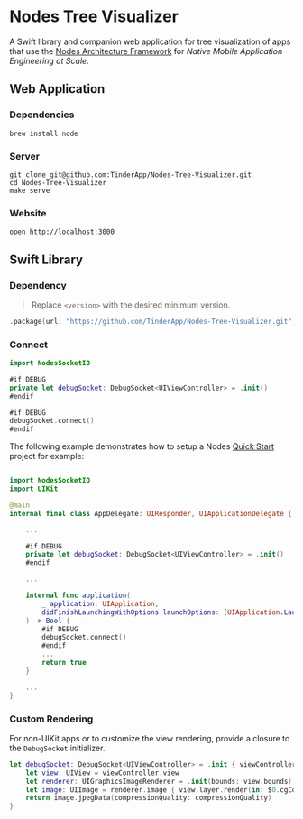 # Nodes Tree Visualizer

A Swift library and companion web application for tree visualization of apps that use the [Nodes Architecture Framework](https://github.com/TinderApp/Nodes) for _Native Mobile Application Engineering at Scale_.

## Web Application

### Dependencies

```
brew install node
```

### Server

```
git clone git@github.com:TinderApp/Nodes-Tree-Visualizer.git
cd Nodes-Tree-Visualizer
make serve
```

### Website

```
open http://localhost:3000
```

## Swift Library

### Dependency

> Replace `<version>` with the desired minimum version.

```swift
.package(url: "https://github.com/TinderApp/Nodes-Tree-Visualizer.git", from: "<version>")
```

### Connect

```swift
import NodesSocketIO
```

```swift
#if DEBUG
private let debugSocket: DebugSocket<UIViewController> = .init()
#endif
```

```swift
#if DEBUG
debugSocket.connect()
#endif
```

The following example demonstrates how to setup a Nodes [Quick Start](https://github.com/TinderApp/Nodes#quick-start) project for example:

```swift

import NodesSocketIO
import UIKit

@main
internal final class AppDelegate: UIResponder, UIApplicationDelegate {

    ...

    #if DEBUG
    private let debugSocket: DebugSocket<UIViewController> = .init()
    #endif

    ...

    internal func application(
        _ application: UIApplication,
        didFinishLaunchingWithOptions launchOptions: [UIApplication.LaunchOptionsKey: Any]?
    ) -> Bool {
        #if DEBUG
        debugSocket.connect()
        #endif
        ...
        return true
    }

    ...
}
```

### Custom Rendering

For non-UIKit apps or to customize the view rendering, provide a closure to the `DebugSocket` initializer.

```swift
let debugSocket: DebugSocket<UIViewController> = .init { viewController in
    let view: UIView = viewController.view
    let renderer: UIGraphicsImageRenderer = .init(bounds: view.bounds)
    let image: UIImage = renderer.image { view.layer.render(in: $0.cgContext) }
    return image.jpegData(compressionQuality: compressionQuality)
}
```
